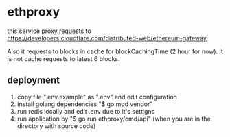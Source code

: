 # ethproxy
this service proxy requests to https://developers.cloudflare.com/distributed-web/ethereum-gateway

Also it requests to blocks in cache for blockCachingTime (2 hour for now). 
It is not cache requests to latest 6 blocks.

## deployment
1. copy file ".env.example" as ".env" and edit configuration
2. install golang dependencies "$ go mod vendor"
3. run redis locally and edit .env due to it's settigns
4. run application by "$ go run ethproxy/cmd/api" (when you are in the directory with source code)
